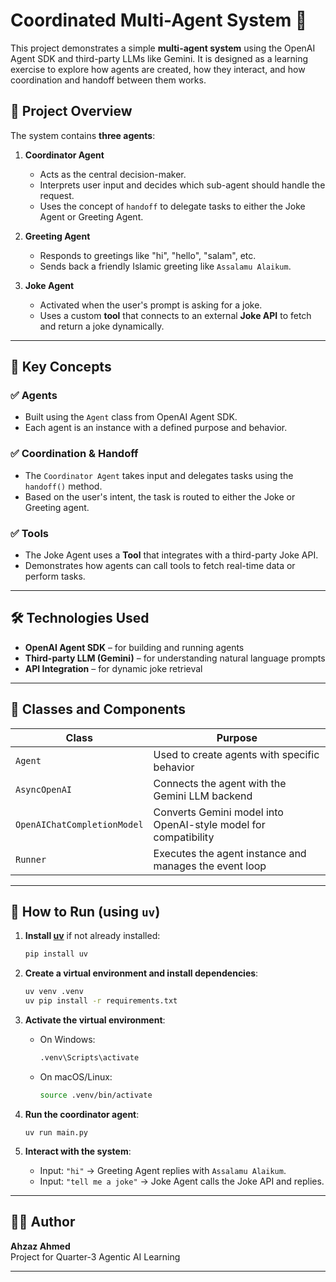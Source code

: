 # Coordinated Multi-Agent System 🤖

This project demonstrates a simple **multi-agent system** using the OpenAI Agent SDK and third-party LLMs like Gemini. It is designed as a learning exercise to explore how agents are created, how they interact, and how coordination and handoff between them works.

## 🧠 Project Overview

The system contains **three agents**:

1. **Coordinator Agent**  
   - Acts as the central decision-maker.  
   - Interprets user input and decides which sub-agent should handle the request.  
   - Uses the concept of `handoff` to delegate tasks to either the Joke Agent or Greeting Agent.

2. **Greeting Agent**  
   - Responds to greetings like "hi", "hello", "salam", etc.  
   - Sends back a friendly Islamic greeting like `Assalamu Alaikum`.

3. **Joke Agent**  
   - Activated when the user's prompt is asking for a joke.  
   - Uses a custom **tool** that connects to an external **Joke API** to fetch and return a joke dynamically.

---

## 🧩 Key Concepts

### ✅ Agents
- Built using the `Agent` class from OpenAI Agent SDK.
- Each agent is an instance with a defined purpose and behavior.

### ✅ Coordination & Handoff
- The `Coordinator Agent` takes input and delegates tasks using the `handoff()` method.
- Based on the user's intent, the task is routed to either the Joke or Greeting agent.

### ✅ Tools
- The Joke Agent uses a **Tool** that integrates with a third-party Joke API.
- Demonstrates how agents can call tools to fetch real-time data or perform tasks.

---

## 🛠 Technologies Used

- **OpenAI Agent SDK** – for building and running agents
- **Third-party LLM (Gemini)** – for understanding natural language prompts
- **API Integration** – for dynamic joke retrieval

---

## 🧪 Classes and Components

| Class | Purpose |
|-------|---------|
| `Agent` | Used to create agents with specific behavior |
| `AsyncOpenAI` | Connects the agent with the Gemini LLM backend |
| `OpenAIChatCompletionModel` | Converts Gemini model into OpenAI-style model for compatibility |
| `Runner` | Executes the agent instance and manages the event loop |

---

## 🚀 How to Run (using `uv`)

1. **Install [uv](https://github.com/astral-sh/uv)** if not already installed:
   ```bash
   pip install uv
   ```

2. **Create a virtual environment and install dependencies**:
   ```bash
   uv venv .venv
   uv pip install -r requirements.txt
   ```

3. **Activate the virtual environment**:
   - On Windows:
     ```bash
     .venv\Scripts\activate
     ```
   - On macOS/Linux:
     ```bash
     source .venv/bin/activate
     ```

4. **Run the coordinator agent**:
    ```
    uv run main.py
    ```
5. **Interact with the system**:
   - Input: `"hi"` → Greeting Agent replies with `Assalamu Alaikum`.
   - Input: `"tell me a joke"` → Joke Agent calls the Joke API and replies.

---

## 👨‍💻 Author

**Ahzaz Ahmed**  
Project for Quarter-3 Agentic AI Learning

---
